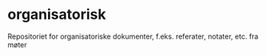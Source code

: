 # organisatorisk
Repositoriet for organisatoriske dokumenter, f.eks. referater, notater, etc. fra møter
